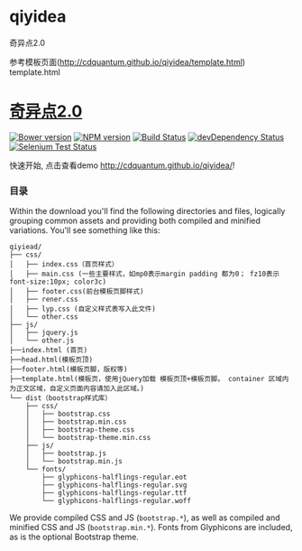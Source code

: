 qiyidea
=======

奇异点2.0


参考模板页面(http://cdquantum.github.io/qiyidea/template.html)
template.html



# [奇异点2.0](http://cdquantum.github.io/qiyidea/)
[![Bower version](https://badge.fury.io/bo/bootstrap.svg)](http://badge.fury.io/bo/bootstrap)
[![NPM version](https://badge.fury.io/js/bootstrap.svg)](http://badge.fury.io/js/bootstrap)
[![Build Status](https://secure.travis-ci.org/twbs/bootstrap.svg?branch=master)](https://travis-ci.org/twbs/bootstrap)
[![devDependency Status](https://david-dm.org/twbs/bootstrap/dev-status.svg)](https://david-dm.org/twbs/bootstrap#info=devDependencies)
[![Selenium Test Status](https://saucelabs.com/browser-matrix/bootstrap.svg)](https://saucelabs.com/u/bootstrap)


快速开始, 点击查看demo <http://cdquantum.github.io/qiyidea/>!



### 目录

Within the download you'll find the following directories and files, logically grouping common assets and providing both compiled and minified variations. You'll see something like this:

```
qiyiead/
├── css/
│   ├── index.css（首页样式）
│   ├── main.css (一些主要样式，如mp0表示margin padding 都为0； fz10表示font-size:10px; color3c)
│   ├── footer.css(前台模板页脚样式)
│   ├── rener.css
│   ├── lyp.css (自定义样式表写入此文件)
│   └── other.css
├── js/
│   ├── jquery.js
│   └── other.js
├──index.html (首页)
├──head.html(模板页顶)
├──footer.html(模板页脚，版权等)
├──template.html(模板页，使用jQuery加载 模板页顶+模板页脚。 container 区域内为正文区域，自定义页面内容请加入此区域。)
└── dist（bootstrap样式库）
    ├── css/
    │   ├── bootstrap.css
    │   ├── bootstrap.min.css
    │   ├── bootstrap-theme.css
    │   └── bootstrap-theme.min.css
    ├── js/
    │   ├── bootstrap.js
    │   └── bootstrap.min.js
    └── fonts/
        ├── glyphicons-halflings-regular.eot
        ├── glyphicons-halflings-regular.svg
        ├── glyphicons-halflings-regular.ttf
        └── glyphicons-halflings-regular.woff
```

We provide compiled CSS and JS (`bootstrap.*`), as well as compiled and minified CSS and JS (`bootstrap.min.*`). Fonts from Glyphicons are included, as is the optional Bootstrap theme.


